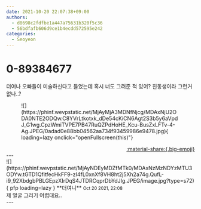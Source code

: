 ```yaml
---
date: 2021-10-20 22:07:38+09:00
authors:
  - d8698c2fdfbe1a447a75631b320f5c36
  - 56bdfafb606d9ce1b4ecdd572595e242
categories:
  - Seoyeon
---
```


# 0-89384677

<div class="post-container" markdown="1">
<div class="content-container md-sidebar__scrollwrap" markdown="1">

더여나 오빠들이 미술하신다고 들었는데 혹시 너도 그려준 적 있어? 친동생이라 그런거 없나..?
<figure markdown="1">
![](https://phinf.wevpstatic.net/MjAyMjA3MDNfNjcg/MDAxNjU2ODA0NTE2ODQw.C8YVrLtkotxk_dDe54cKiCN6Agt2S3b5y6aVpdJ_G1wg.CpzWmiTVPE7PB47RuQZPdHoHE_Kcu-BusZxLFTv-4-Ag.JPEG/0adad0e88bb04562aa734f93459986e9478.jpg){ loading=lazy onclick="openFullscreen(this)"}
</figure>


</div>
</div>

<div style="text-align: right;" markdown="1">
<a href="https://weverse.io/fromis9/fanpost/0-89384677" style="text-align: right;">:material-share:{.big-emoji}</a>
</div>
---

<div class="comments-container md-sidebar__scrollwrap" markdown="1">
<div class="comment" markdown="1">
<div class='id-container' markdown="1">
![](https://phinf.wevpstatic.net/MjAyNDEyMDZfMTk0/MDAxNzMzNDYzMTU3ODYw.tGTD1QfitfecHkFF9-zI4fL0xnXf8VH8ht2j5Xh2a74g.QufL-i9_92XbdgbPBLGEpzXIrDqS4JTDRCqprDbYdJIg.JPEG/image.jpg?type=s72){ pfp loading=lazy }
**<span class="artist">더여니</span>** <small>Oct 20 2021, 22:08</small><br>
</div>
<div class='comment-body' markdown="1">
제 얼굴 그리기 어렵대요..
</div>
</div>
</div>
---
